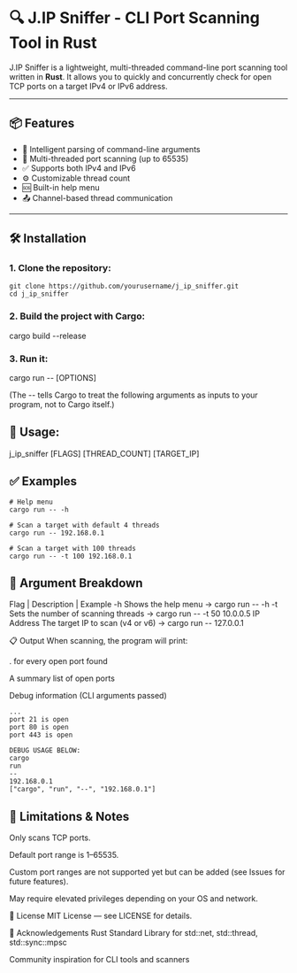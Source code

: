 # 🔍 J.IP Sniffer - CLI Port Scanning Tool in Rust

J.IP Sniffer is a lightweight, multi-threaded command-line port scanning tool written in **Rust**. It allows you to quickly and concurrently check for open TCP ports on a target IPv4 or IPv6 address.

---

## 📦 Features

- 🧠 Intelligent parsing of command-line arguments
- 🧵 Multi-threaded port scanning (up to 65535)
- ✅ Supports both IPv4 and IPv6
- ⚙️ Customizable thread count
- 🆘 Built-in help menu
- 📤 Channel-based thread communication

---

## 🛠️ Installation

### 1. Clone the repository:

```
git clone https://github.com/yourusername/j_ip_sniffer.git
cd j_ip_sniffer
```

### 2. Build the project with Cargo:
cargo build --release

### 3. Run it:
cargo run -- [OPTIONS]

(The -- tells Cargo to treat the following arguments as inputs to your program, not to Cargo itself.)

## 🚀 Usage:
j_ip_sniffer [FLAGS] [THREAD_COUNT] [TARGET_IP]

## ✅ Examples

```
# Help menu
cargo run -- -h

# Scan a target with default 4 threads
cargo run -- 192.168.0.1

# Scan a target with 100 threads
cargo run -- -t 100 192.168.0.1
```

## 🧠 Argument Breakdown
Flag | Description |	Example
-h	Shows the help menu ->	cargo run -- -h
-t	Sets the number of scanning threads ->	cargo run -- -t 50 10.0.0.5
IP Address	The target IP to scan (v4 or v6) ->	cargo run -- 127.0.0.1

📋 Output
When scanning, the program will print:

. for every open port found

A summary list of open ports

Debug information (CLI arguments passed)

```
...
port 21 is open
port 80 is open
port 443 is open

DEBUG USAGE BELOW:
cargo
run
--
192.168.0.1
["cargo", "run", "--", "192.168.0.1"]
```

## 🔐 Limitations & Notes
Only scans TCP ports.

Default port range is 1–65535.

Custom port ranges are not supported yet but can be added (see Issues for future features).

May require elevated privileges depending on your OS and network.

📃 License
MIT License — see LICENSE for details.

🤝 Acknowledgements
Rust Standard Library for std::net, std::thread, std::sync::mpsc

Community inspiration for CLI tools and scanners
